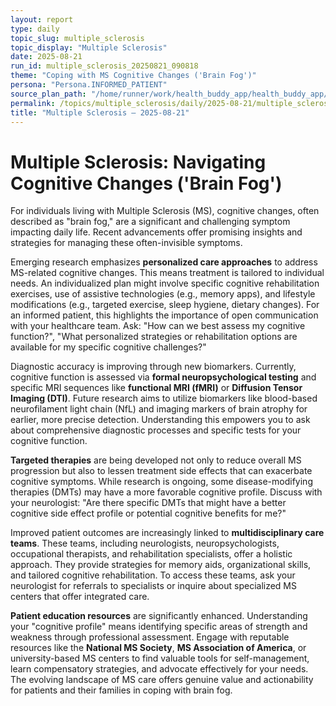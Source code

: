```yaml
---
layout: report
type: daily
topic_slug: multiple_sclerosis
topic_display: "Multiple Sclerosis"
date: 2025-08-21
run_id: multiple_sclerosis_20250821_090818
theme: "Coping with MS Cognitive Changes ('Brain Fog')"
persona: "Persona.INFORMED_PATIENT"
source_plan_path: "/home/runner/work/health_buddy_app/health_buddy_app/.results/multiple_sclerosis/weekly_plan/2025-08-18/plan.json"
permalink: /topics/multiple_sclerosis/daily/2025-08-21/multiple_sclerosis_20250821_090818/
title: "Multiple Sclerosis — 2025-08-21"
---
```


# Multiple Sclerosis: Navigating Cognitive Changes ('Brain Fog')

For individuals living with Multiple Sclerosis (MS), cognitive changes, often described as "brain fog," are a significant and challenging symptom impacting daily life. Recent advancements offer promising insights and strategies for managing these often-invisible symptoms.

Emerging research emphasizes **personalized care approaches** to address MS-related cognitive changes. This means treatment is tailored to individual needs. An individualized plan might involve specific cognitive rehabilitation exercises, use of assistive technologies (e.g., memory apps), and lifestyle modifications (e.g., targeted exercise, sleep hygiene, dietary changes). For an informed patient, this highlights the importance of open communication with your healthcare team. Ask: "How can we best assess my cognitive function?", "What personalized strategies or rehabilitation options are available for my specific cognitive challenges?"

Diagnostic accuracy is improving through new biomarkers. Currently, cognitive function is assessed via **formal neuropsychological testing** and specific MRI sequences like **functional MRI (fMRI)** or **Diffusion Tensor Imaging (DTI)**. Future research aims to utilize biomarkers like blood-based neurofilament light chain (NfL) and imaging markers of brain atrophy for earlier, more precise detection. Understanding this empowers you to ask about comprehensive diagnostic processes and specific tests for your cognitive function.

**Targeted therapies** are being developed not only to reduce overall MS progression but also to lessen treatment side effects that can exacerbate cognitive symptoms. While research is ongoing, some disease-modifying therapies (DMTs) may have a more favorable cognitive profile. Discuss with your neurologist: "Are there specific DMTs that might have a better cognitive side effect profile or potential cognitive benefits for me?"

Improved patient outcomes are increasingly linked to **multidisciplinary care teams**. These teams, including neurologists, neuropsychologists, occupational therapists, and rehabilitation specialists, offer a holistic approach. They provide strategies for memory aids, organizational skills, and tailored cognitive rehabilitation. To access these teams, ask your neurologist for referrals to specialists or inquire about specialized MS centers that offer integrated care.

**Patient education resources** are significantly enhanced. Understanding your "cognitive profile" means identifying specific areas of strength and weakness through professional assessment. Engage with reputable resources like the **National MS Society**, **MS Association of America**, or university-based MS centers to find valuable tools for self-management, learn compensatory strategies, and advocate effectively for your needs. The evolving landscape of MS care offers genuine value and actionability for patients and their families in coping with brain fog.
